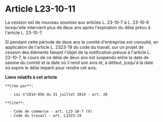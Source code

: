# Article L23-10-11

La cession est de nouveau soumise aux articles L. 23-10-7 à L. 23-10-9 lorsqu'elle intervient plus de deux ans après
l'expiration du délai prévu à l'article L. 23-10-7. 

Si pendant cette période de deux ans le comité d'entreprise est consulté, en application de l'article L. 2323-19 du code du
travail, sur un projet de cession des éléments faisant l'objet de la notification prévue à l'article L. 23-10-7, le cours de
ce délai de deux ans est suspendu entre la date de saisine du comité et la date où il rend son avis et, à défaut, jusqu'à la
date où expire le délai imparti pour rendre cet avis.

**Liens relatifs à cet article**

	**Créé par**:

	  - Loi n°2014-856 du 31 juillet 2014 - art. 20

	**Cite**:

	  - Code de commerce - art. L23-10-7 (V)
	  - Code du travail - art. L2323-19
